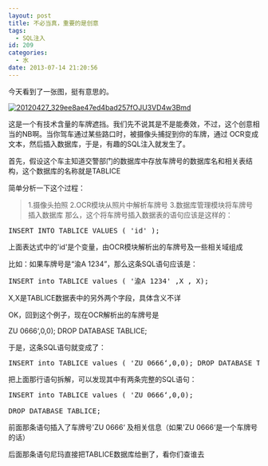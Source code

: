 ```yaml
---
layout: post
title: 不必当真，重要的是创意
tags:
  - SQL注入
id: 209
categories:
  - 水
date: 2013-07-14 21:20:56
---
```


今天看到了一张图，挺有意思的。

<!--more-->

[![](http://bcs.duapp.com/codeshurrik-123/20120427_329ee8ae47ed4bad257fOJU3VD4w3Bmd.jpg "20120427_329ee8ae47ed4bad257fOJU3VD4w3Bmd")](http://bcs.duapp.com/codeshurrik-123/20120427_329ee8ae47ed4bad257fOJU3VD4w3Bmd.jpg)

这是一个有技术含量的车牌遮挡。我们先不说其是不是能奏效，不过，这个创意相当的NB啊。当你驾车通过某些路口时，被摄像头捕捉到你的车牌，通过 OCR变成文本，然后插入数据库，于是，有趣的SQL注入就发生了。

首先，假设这个车主知道交警部门的数据库中存放车牌号的数据库名和相关表结构，这个数据库的名称就是TABLICE

简单分析一下这个过程：
> 1.摄像头拍照
> 2.OCR模块从照片中解析车牌号
> 3.数据库管理模块将车牌号插入数据库
那么，这个将车牌号插入数据表的语句应该是这样的：
<pre class="brush:sql">INSERT INTO TABLICE VALUES ( 'id' );</pre>
上面表达式中的'id'是个变量，由OCR模块解析出的车牌号及一些相关域组成

比如：如果车牌号是“渝A 1234”，那么这条SQL语句应该是：
<pre class="brush:sql">INSERT into TABLICE values ( '渝A 1234' ,X , X);</pre>
X,X是TABLICE数据表中的另外两个字段，具体含义不详

OK，回到这个例子，现在OCR解析出的车牌号是

ZU 0666‘,0,0); DROP DATABASE TABLICE;

于是，这条SQL语句就变成了：
<pre class="brush:sql">INSERT into TABLICE values ( 'ZU 0666‘,0,0); DROP DATABASE TABLICE; -- );</pre>
把上面那行语句拆解，可以发现其中有两条完整的SQL语句：
<pre class="brush:sql">INSERT into TABLICE values ( 'ZU 0666‘,0,0);

DROP DATABASE TABLICE;</pre>
前面那条语句插入了车牌号'ZU 0666‘ 及相关信息（如果'ZU 0666‘是一个车牌号的话）

后面那条语句尼玛直接把TABLICE数据库给删了，看你们查谁去